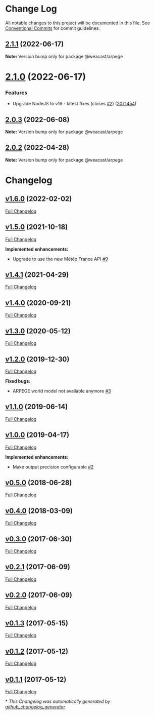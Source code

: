 # Change Log

All notable changes to this project will be documented in this file.
See [Conventional Commits](https://conventionalcommits.org) for commit guidelines.

## [2.1.1](https://github.com/weacast/weacast/compare/v2.1.0...v2.1.1) (2022-06-17)

**Note:** Version bump only for package @weacast/arpege





# [2.1.0](https://github.com/weacast/weacast/compare/v2.0.3...v2.1.0) (2022-06-17)


### Features

* Upgrade NodeJS to v16 - latest fixes (closes [#2](https://github.com/weacast/weacast/issues/2)) ([2071454](https://github.com/weacast/weacast/commit/2071454415249f33ad16be37f5672606633250db))






## [2.0.3](https://github.com/weacast/weacast/compare/v2.0.2...v2.0.3) (2022-06-08)

**Note:** Version bump only for package @weacast/arpege





## [2.0.2](https://github.com/weacast/weacast-arpege/compare/v2.0.1...v2.0.2) (2022-04-28)

**Note:** Version bump only for package @weacast/arpege





# Changelog

## [v1.6.0](https://github.com/weacast/weacast-arpege/tree/v1.6.0) (2022-02-02)

[Full Changelog](https://github.com/weacast/weacast-arpege/compare/v1.5.0...v1.6.0)

## [v1.5.0](https://github.com/weacast/weacast-arpege/tree/v1.5.0) (2021-10-18)

[Full Changelog](https://github.com/weacast/weacast-arpege/compare/v1.4.1...v1.5.0)

**Implemented enhancements:**

- Upgrade to use the new Météo France API [\#9](https://github.com/weacast/weacast-arpege/issues/9)

## [v1.4.1](https://github.com/weacast/weacast-arpege/tree/v1.4.1) (2021-04-29)

[Full Changelog](https://github.com/weacast/weacast-arpege/compare/v1.4.0...v1.4.1)

## [v1.4.0](https://github.com/weacast/weacast-arpege/tree/v1.4.0) (2020-09-21)

[Full Changelog](https://github.com/weacast/weacast-arpege/compare/v1.3.0...v1.4.0)

## [v1.3.0](https://github.com/weacast/weacast-arpege/tree/v1.3.0) (2020-05-12)

[Full Changelog](https://github.com/weacast/weacast-arpege/compare/v1.2.0...v1.3.0)

## [v1.2.0](https://github.com/weacast/weacast-arpege/tree/v1.2.0) (2019-12-30)

[Full Changelog](https://github.com/weacast/weacast-arpege/compare/v1.1.0...v1.2.0)

**Fixed bugs:**

- ARPEGE world model not available anymore [\#3](https://github.com/weacast/weacast-arpege/issues/3)

## [v1.1.0](https://github.com/weacast/weacast-arpege/tree/v1.1.0) (2019-06-14)

[Full Changelog](https://github.com/weacast/weacast-arpege/compare/v1.0.0...v1.1.0)

## [v1.0.0](https://github.com/weacast/weacast-arpege/tree/v1.0.0) (2019-04-17)

[Full Changelog](https://github.com/weacast/weacast-arpege/compare/v0.5.0...v1.0.0)

**Implemented enhancements:**

- Make output precision configurable [\#2](https://github.com/weacast/weacast-arpege/issues/2)

## [v0.5.0](https://github.com/weacast/weacast-arpege/tree/v0.5.0) (2018-06-28)

[Full Changelog](https://github.com/weacast/weacast-arpege/compare/v0.4.0...v0.5.0)

## [v0.4.0](https://github.com/weacast/weacast-arpege/tree/v0.4.0) (2018-03-09)

[Full Changelog](https://github.com/weacast/weacast-arpege/compare/v0.3.0...v0.4.0)

## [v0.3.0](https://github.com/weacast/weacast-arpege/tree/v0.3.0) (2017-06-30)

[Full Changelog](https://github.com/weacast/weacast-arpege/compare/v0.2.1...v0.3.0)

## [v0.2.1](https://github.com/weacast/weacast-arpege/tree/v0.2.1) (2017-06-09)

[Full Changelog](https://github.com/weacast/weacast-arpege/compare/v0.2.0...v0.2.1)

## [v0.2.0](https://github.com/weacast/weacast-arpege/tree/v0.2.0) (2017-06-09)

[Full Changelog](https://github.com/weacast/weacast-arpege/compare/v0.1.3...v0.2.0)

## [v0.1.3](https://github.com/weacast/weacast-arpege/tree/v0.1.3) (2017-05-15)

[Full Changelog](https://github.com/weacast/weacast-arpege/compare/v0.1.2...v0.1.3)

## [v0.1.2](https://github.com/weacast/weacast-arpege/tree/v0.1.2) (2017-05-12)

[Full Changelog](https://github.com/weacast/weacast-arpege/compare/v0.1.1...v0.1.2)

## [v0.1.1](https://github.com/weacast/weacast-arpege/tree/v0.1.1) (2017-05-12)

[Full Changelog](https://github.com/weacast/weacast-arpege/compare/2021a74bc8b0a270eb65e2c7024df9d7c1148d40...v0.1.1)



\* *This Changelog was automatically generated by [github_changelog_generator](https://github.com/github-changelog-generator/github-changelog-generator)*
